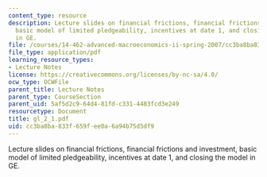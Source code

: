 ```yaml
---
content_type: resource
description: Lecture slides on financial frictions, financial frictions and investment,
  basic model of limited pledgeability, incentives at date 1, and closing the model
  in GE.
file: /courses/14-462-advanced-macroeconomics-ii-spring-2007/cc3ba8ba833f659fee0a6a94b75d5df9_gl_2_1.pdf
file_type: application/pdf
learning_resource_types:
- Lecture Notes
license: https://creativecommons.org/licenses/by-nc-sa/4.0/
ocw_type: OCWFile
parent_title: Lecture Notes
parent_type: CourseSection
parent_uid: 5af5d2c9-64d4-81fd-c331-4483fcd3e249
resourcetype: Document
title: gl_2_1.pdf
uid: cc3ba8ba-833f-659f-ee0a-6a94b75d5df9
---
```

Lecture slides on financial frictions, financial frictions and investment, basic model of limited pledgeability, incentives at date 1, and closing the model in GE.